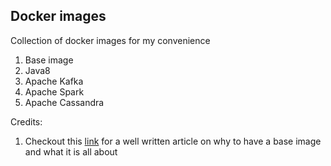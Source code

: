 ## Docker images

Collection of docker images for my convenience

1. Base image
2. Java8
3. Apache Kafka
4. Apache Spark
5. Apache Cassandra

Credits:

1. Checkout this [link](http://phusion.github.io/baseimage-docker/) for a well written article on why to have a base image and what it is all about
